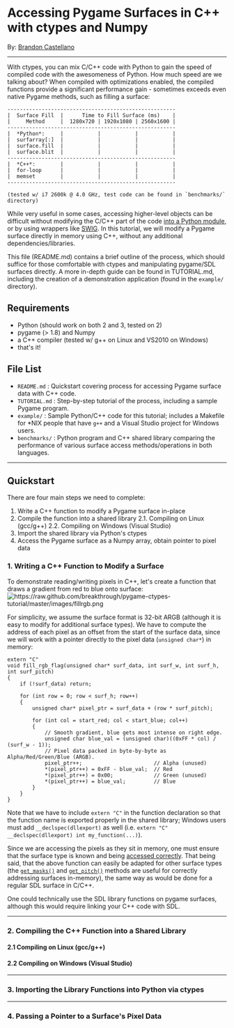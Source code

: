 Accessing Pygame Surfaces in C++ with ctypes and Numpy
==========================================================
By: [Brandon Castellano](http://www.bcastell.com)

----------------------------------------------------------

With ctypes, you can mix C/C++ code with Python to gain the speed of compiled code with the awesomeness of Python.  How much speed are we talking about?  When compiled with optimizations enabled, the compiled functions provide a significant performance gain - sometimes exceeds even native Pygame methods, such as filling a surface:

    ------------------------------------------------------
    |  Surface Fill  |      Time to Fill Surface (ms)    |
    |     Method     |  1280x720 | 1920x1080 | 2560x1600 |
    ------------------------------------------------------
    |  *Python*:     |           |           |           |
    |  surfarray[:]  |           |           |           |
    |  surface.fill  |           |           |           |
    |  surface.blit  |           |           |           |
    ------------------------------------------------------
    |  *C++*:        |           |           |           |
    |  for-loop      |           |           |           |
    |  memset        |           |           |           |
    ------------------------------------------------------
    
    (tested w/ i7 2600k @ 4.0 GHz, test code can be found in `benchmarks/` directory)
    

While very useful in some cases, accessing higher-level objects can be difficult without modifying the C/C++ part of the code [into a Python module](http://docs.python.org/2/extending/extending.html#writing-extensions-in-c), or by using wrappers like [SWIG](http://www.swig.org/).  In this tutorial, we will modify a Pygame surface directly in memory using C++, without any additional dependencies/libraries.

This file (README.md) contains a brief outline of the process, which should suffice for those comfortable with ctypes and manipulating pygame/SDL surfaces directly.  A more in-depth guide can be found in TUTORIAL.md, including the creation of a demonstration application (found in the `example/` directory).


Requirements
------------
 - Python (should work on both 2 and 3, tested on 2)
 - pygame (> 1.8) and Numpy
 - a C++ compiler (tested w/ g++ on Linux and VS2010 on Windows)
 - that's it!


File List
---------

 - `README.md` : Quickstart covering process for accessing Pygame surface data with C++ code.
 - `TUTORIAL.md` : Step-by-step tutorial of the process, including a sample Pygame program.
 - `example/` : Sample Python/C++ code for this tutorial; includes a Makefile for *NIX people that have `g++` and a Visual Studio project for Windows users.
 - `benchmarks/` : Python program and C++ shared library comparing the performance of various surface access methods/operations in both languages.
  
 
----------------------------------------------------------

Quickstart
----------

There are four main steps we need to complete:

 1. Write a C++ function to modify a Pygame surface in-place
 2. Compile the function into a shared library
    2.1. Compiling on Linux (gcc/g++)
    2.2. Compiling on Windows (Visual Studio)
 3. Import the shared library via Python's ctypes
 4. Access the Pygame surface as a Numpy array, obtain pointer to pixel data


### 1. Writing a C++ Function to Modify a Surface

To demonstrate reading/writing pixels in C++, let's create a function that draws a gradient from red to blue onto surface:
<img style="max-width:100%;" src="https://raw.github.com/breakthrough/pygame-ctypes-tutorial/master/images/fillrgb.png" alt="https://raw.github.com/breakthrough/pygame-ctypes-tutorial/master/images/fillrgb.png" />

For simplicity, we assume the surface format is 32-bit ARGB (although it is easy to modify for additional surface types).  We have to compute the address of each pixel as an offset from the start of the surface data, since we will work with a pointer directly to the pixel data (`unsigned char*`) in memory:

    extern "C"
    void fill_rgb_flag(unsigned char* surf_data, int surf_w, int surf_h, int surf_pitch)
    {
        if (!surf_data) return;

        for (int row = 0; row < surf_h; row++)
        {
            unsigned char* pixel_ptr = surf_data + (row * surf_pitch);

            for (int col = start_red; col < start_blue; col++)
            {
                // Smooth gradient, blue gets most intense on right edge.
                unsigned char blue_val = (unsigned char)((0xFF * col) / (surf_w - 1));
                // Pixel data packed in byte-by-byte as Alpha/Red/Green/Blue (ARGB).
                pixel_ptr++;                       // Alpha (unused)
                *(pixel_ptr++) = 0xFF - blue_val;  // Red
                *(pixel_ptr++) = 0x00;             // Green (unused)
                *(pixel_ptr++) = blue_val;         // Blue
            }
        }
    }

Note that we have to include `extern "C"` in the function declaration so that the function name is exported properly in the shared library; Windows users must add `__declspec(dllexport)` as well (i.e. `extern "C" __declspec(dllexport) int my_function(...)`).

Since we are accessing the pixels as they sit in memory, one must ensure that the surface type is known and being [accessed correctly](http://en.wikipedia.org/wiki/Endianness).  That being said, that the above function can easily be adapted for other surface types (the [`get_masks()`](http://www.pygame.org/docs/ref/surface.html#pygame.Surface.get_pitch) and [`get_pitch()`](http://www.pygame.org/docs/ref/surface.html#pygame.Surface.get_pitch) methods are useful for correctly addressing surfaces in-memory), the same way as would be done for a regular SDL surface in C/C++.

One could technically use the SDL library functions on pygame surfaces, although this would require linking your C++ code with SDL.


----------------------------------------------------------

### 2. Compiling the C++ Function into a Shared Library


#### 2.1 Compiling on Linux (gcc/g++)

#### 2.2 Compiling on Windows (Visual Studio)


----------------------------------------------------------

### 3. Importing the Library Functions into Python via ctypes


----------------------------------------------------------

### 4. Passing a Pointer to a Surface's Pixel Data


